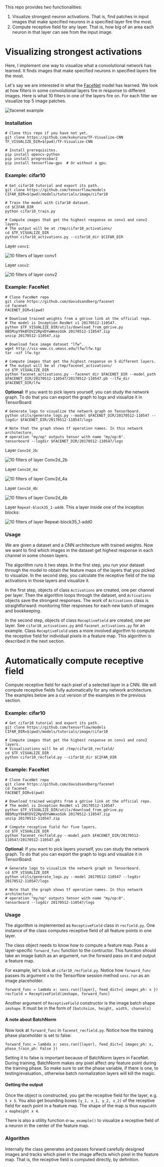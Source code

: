 This repo provides two functionalities:

1. Visualize strongest neuron activations. That is, find patches in input images that make specified neurons in a specified layer fire the most.
2. Compute receptive field for any layer. That is, how big of an area each neuron in that layer can see from the input image.

# Visualizing strongest activations

Here, I implement one way to visualize what a convolutional network has learned.
It finds images that make specified neurons in specified layers fire the most.

Let's say we are interested in what the [FaceNet](https://github.com/davidsandberg/facenet) model has learned.
We look at how filters in some convolutional layers fire
in response to different images.
Here is what 10 filters in one of the layers fire on.
For each filter we visualize top 5 image patches.

![facenet example](results/facenet_activations/InceptionResnetV1-Repeat-block35_1-add0-crop.jpg)


### Installation
```
# Clone this repo if you have not yet.
git clone https://github.com/kukuruza/TF-Visualize-CNN
TF_VISUALIZE_DIR=$(pwd)/TF-Visualize-CNN

# Install prerequisites.
pip install opencv-python
pip install progressbar2
pip install tensorflow-gpu  # Or without a gpu.
```

### Example: cifar10

```
# Get cifar10 tutorial and export its path.
git clone https://github.com/tensorflow/models
CIFAR_DIR=$(pwd)/models/tutorials/image/cifar10

# Train the model with Cifar10 dataset.
cd $CIFAR_DIR
python cifar10_train.py

# Compute images that get the highest response on conv1 and conv2 layers.
# The output will be at /tmp/cifar10_activations/
cd $TF_VISUALIZE_DIR
python cifar10_activations.py --cifar10_dir $CIFAR_DIR
```

Layer `conv1`:

![10 filters of layer conv1](results/cifar10_activations/conv1-conv10-crop.jpg)

Layer `conv2`:

![10 filters of layer conv2](results/cifar10_activations/conv2-conv20-crop.jpg)


### Example: FaceNet

```
# Clone FaceNet repo
git clone https://github.com/davidsandberg/facenet
cd facenet
FACENET_DIR=$(pwd)

# Download trained weights from a gdrive link at the official repo.
# The model is Inception ResNet v1 20170512-110547.
python $TF_VISUALIZE_DIR/utils/download_from_gdrive.py 0B5MzpY9kBtDVZ2RpVDYwWmxoSUk 20170512-110547.zip
unzip 20170512-110547.zip

# Download face image dataset "lfw".
wget http://vis-www.cs.umass.edu/lfw/lfw.tgz
tar -xzf lfw.tgz

# Compute images that get the highest response on 5 different layers.
# The output will be at /tmp/facenet_activations/
cd $TF_VISUALIZE_DIR
python facenet_activations.py --facenet_dir $FACENET_DIR --model_path $FACENET_DIR/20170512-110547/20170512-110547.pb --lfw_dir $FACENET_DIR/lfw
```

**Optional**: If you want to pick layers yourself, you can study the network graph.
To do that you can export the graph to logs and visualize it in TensorBoard:
```
# Generate logs to visualize the network graph on Tensorboard.
python utils/generate_logs.py --model $FACENET_DIR/20170512-110547 --logdir $FACENET_DIR/20170512-110547/logs

# Note that the graph shows tf operation names. In this network architecture,
# operation "my/op" outputs tensor with name "my/op:0".
tensorboard --logdir $FACENET_DIR/20170512-110547/logs
```

Layer `Conv2d_2b`:

![10 filters of layer Conv2d_2b](results/facenet_activations/InceptionResnetV1-Conv2d_2b_3x3-convolution0-crop.jpg)

Layer `Conv2d_4a`:

![10 filters of layer Conv2d_4a](results/facenet_activations/InceptionResnetV1-Conv2d_4a_3x3-convolution0-crop.jpg)

Layer `Conv2d_4b`:

![10 filters of layer Conv2d_4b](results/facenet_activations/InceptionResnetV1-Conv2d_4b_3x3-convolution0-crop.jpg)

Layer `Repeat-block35_1-add0`. This a layer inside one of the inception blocks:

![10 filters of layer Repeat-block35_1-add0](results/facenet_activations/InceptionResnetV1-Repeat-block35_1-add0-crop.jpg)


### Usage

We are given a dataset and a CNN architecture with trained weights.
Now we want to find which images in the dataset get highest response
in each channel in some chosen layers.

The algorithm runs it two steps.
In the first step, you run your dataset through the model to obtain
the feature maps of the layers that you picked to visualize.
In the second step, you calculate the receptive field of the top
activations in those layers and visualize it.

In the first step, objects of class `Activations` are created,
one per channel per layer. 
Then the algorithm loops through the dataset, and `Activations`
objects save the strongest responses.
The work of `Activations` class is straightforward:
monitoring filter responses for each new batch of images and bookkeeping.

In the second step, objects of class `ReceptiveField` are created, one per layer.
See `cifar10_activations.py` and `facenet_activations.py` for an example.
Class `ReceptiveField` uses a more involved algorthm to compute 
the receptive field for individual pixels in a feature map.
This algorithm is described in the next section.


# Automatically compute receptive field

Compute receptive field for each pixel of a selected layer in a CNN.
We will compute receptive fields fully automatically for any network architecture.
The examples below are a cut version of the examples in the previous section.

### Example: cifar10

```
# Get cifar10 tutorial and export its path.
git clone https://github.com/tensorflow/models
CIFAR_DIR=$(pwd)/models/tutorials/image/cifar10

# Compute images that get the highest response on conv1 and conv2 layers.
# Visualizations will be at /tmp/cifar10_recfield/
cd $TF_VISUALIZE_DIR
python cifar10_recfield.py --cifar10_dir $CIFAR_DIR
```

### Example: FaceNet

```
# Clone FaceNet repo
git clone https://github.com/davidsandberg/facenet
cd facenet
FACENET_DIR=$(pwd)

# Download trained weights from a gdrive link at the official repo.
# The model is Inception ResNet v1 20170512-110547.
python $TF_VISUALIZE_DIR/utils/download_from_gdrive.py 0B5MzpY9kBtDVZ2RpVDYwWmxoSUk 20170512-110547.zip
unzip 20170512-110547.zip

# Compute receptive field for five layers.
cd $TF_VISUALIZE_DIR
python facenet_recfield.py --model_path $FACENET_DIR/20170512-110547/20170512-110547.pb
```

**Optional**: If you want to pick layers yourself, you can study the network graph.
To do that you can export the graph to logs and visualize it in TensorBoard:
```
# Generate logs to visualize the network graph on Tensorboard.
cd $TF_VISUALIZE_DIR
python utils/generate_logs.py --model 20170512-110547 --logdir 20170512-110547/logs

# Note that the graph shows tf operation names. In this network architecture,
# operation "my/op" outputs tensor with name "my/op:0".
tensorboard --logdir 20170512-110547/logs
```

### Usage

The algorithm is implemented as `ReceptiveField` class
in `recfield.py`. One instance of the class computes
receptive field of all feature points in one layer.

The class object needs to know how to compute a feature map.
Pass a layer-specific `forward_func` function to the contructor.
This function should take an image batch as an argument,
run the forward pass on it and output a feature map.

For example, let's look at `cifar10_recfield.py`.
Notice how `forward_func` passes its argument `x` to the Tensorflow
session method `sess.run` as an image placeholder.

```
forward_func = lambda x: sess.run([layer], feed_dict={ images_ph: x })
recfield = ReceptiveField(imshape, forward_func)
```

Another argument of `ReceptiveField` constructor 
is the image batch shape `imshape`.
It must be in the form of `[batchsize, height, width, channels]`

#### A note about BatchNorm

Now look at `forward_func` in `facenet_recfield.py`.
Notice how the training phase placeholder is set to false:
```
forward_func = lambda x: sess.run([layer], feed_dict={ images_ph: x, phase_train_ph: False })
```
Setting it to false is important because
of BatchNorm layers in FaceNet.
During training, BatchNorm makes *any* pixel affect
*any* feature point during the training phase.
So make sure to set the phase variable, 
if there is one, to testing/evaluation.,
otherwise batch normalization layers will kill the magic.

#### Getting the output

Once the object is constructed,
you get the receptive field for the layer, e.g. `5 x 5`.
You also get bounding boxes `[y_1, x_1, y_2, x_2]`
of the receptive field for each point in a feature map.
The shape of the map is thus `mapwidth x mapheight x 4`.

There is also a utility function `draw_example()` to visualize
a receptive field of a neuron in the center of the feature map.

### Algorithm

Internally the class generates and passes forward carefully designed images
and tracks which pixel in the image affects which pixel in the feature map.
That is, the receptive field is computed directly, by definition.



